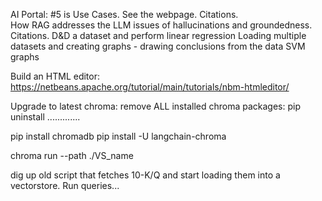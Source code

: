 AI Portal:  #5 is Use Cases.  See the webpage.
  Citations.  
  How RAG addresses the LLM issues of hallucinations and groundedness.  Citations.
  D&D a dataset and perform linear regression
  Loading multiple datasets and creating graphs - drawing conclusions from the data
  SVM graphs
  
Build an HTML editor:  https://netbeans.apache.org/tutorial/main/tutorials/nbm-htmleditor/

Upgrade to latest chroma:
remove ALL installed chroma packages:
pip uninstall .............

pip install chromadb
pip install -U langchain-chroma

chroma run --path ./VS_name

dig up old script that fetches 10-K/Q and start loading them into a vectorstore.  Run queries...
